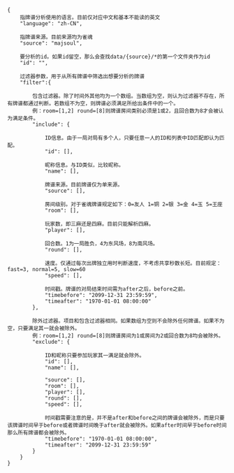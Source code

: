     {
        指牌谱分析使用的语言。目前仅对应中文和基本不能读的英文
        "language": "zh-CN",

        指牌谱来源。目前来源均为雀魂
        "source": "majsoul",
        
        要分析的id。如果id留空，那么会查找data/{source}/*的第一个文件夹作为id
        "id": "",
        
        过滤器参数，用于从所有牌谱中筛选出想要分析的牌谱
        "filter":{
        
            包含过滤器。除了时间外其他均为一个数组。当数组为空，则认为过滤器不存在，所有牌谱都通过判断。若数组不为空，则牌谱必须满足所给出条件中的一个。
            例：room=[1,2] round=[8]则牌谱房间类别必须是1或2，且回合数为8才会被认为满足条件。
            "include": {
            
                ID信息。由于一局对局有多个人，只要任意一人的ID和列表中ID匹配即认为匹配。
                "id": [],
                
                昵称信息。与ID类似，比较昵称。
                "name": [],
                
                牌谱来源。目前牌谱仅为单来源。
                "source": [],
                
                房间级别。对于雀魂牌谱规定如下：0=友人 1=铜 2=银 3=金 4=玉 5=王座
                "room": [],
                
                玩家数，即三麻还是四麻。目前只能解析四麻。
                "player": [],
                
                回合数。1为一局胜负，4为东风场，8为南风场。
                "round": [],
                
                速度。仅通过每次出牌独立用时判断速度，不考虑共享秒数长短。目前规定：fast=3, normal=5, slow=60
                "speed": [],
                
                时间戳。牌谱的对局结束时间需为after之后，before之前。
                "timebefore": "2099-12-31 23:59:59",
                "timeafter": "1970-01-01 08:00:00"
            },
            
            除外过滤器。项目和包含过滤器相同。如果数组为空则不会除外任何牌谱。如果不为空，只要满足其一就会被除外。
            例：room=[1,2] round=[8]则牌谱房间为1或房间为2或回合数为8均会被除外。
            "exclude": {
            
                ID和昵称只要参加玩家其一满足就会除外。
                "id": [],
                "name": [],
                
                "source": [],
                "room": [],
                "player": [],
                "round": [],
                "speed": [],
                
                时间戳需要注意的是，并不是after和before之间的牌谱会被除外，而是只要该牌谱时间早于before或者牌谱时间晚于after就会被除外。如果after时间早于before时间那么所有牌谱都会被除外。
                "timebefore": "1970-01-01 08:00:00",
                "timeafter": "2099-12-31 23:59:59"
            }
        }
    }